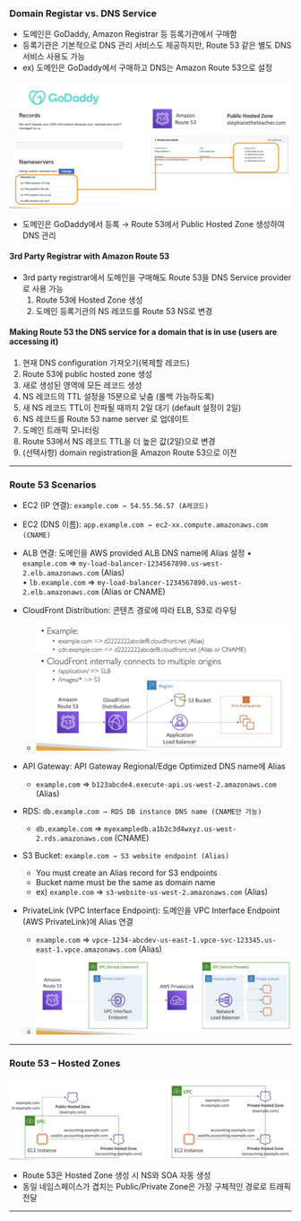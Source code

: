 
### Domain Registar vs. DNS Service

- 도메인은 GoDaddy, Amazon Registrar 등 등록기관에서 구매함
- 등록기관은 기본적으로 DNS 관리 서비스도 제공하지만, Route 53 같은 별도 DNS 서비스 사용도 가능
- ex) 도메인은 GoDaddy에서 구매하고 DNS는 Amazon Route 53으로 설정

![](images/Pasted%20image%2020250608195402.png)
- 도메인은 GoDaddy에서 등록 → Route 53에서 Public Hosted Zone 생성하여 DNS 관리

#### 3rd Party Registrar with Amazon Route 53

- 3rd party registrar에서 도메인을 구매해도 Route 53을 DNS Service provider로 사용 가능
    1. Route 53에 Hosted Zone 생성
    2. 도메인 등록기관의 NS 레코드를 Route 53 NS로 변경

#### Making Route 53 the DNS service for a domain that is in use (users are accessing it)

1. 현재 DNS configuration 가져오기(복제할 레코드)
2. Route 53에 public hosted zone 생성
3. 새로 생성된 영역에 모든 레코드 생성
4. NS 레코드의 TTL 설정을 15분으로 낮춤 (롤백 가능하도록)
5. 새 NS 레코드 TTL이 전파될 때까지 2일 대기 (default 설정이 2일)
6. NS 레코드를 Route 53 name server 로 업데이트 
7. 도메인 트래픽 모니터링
8. Route 53에서 NS 레코드 TTL을 더 높은 값(2일)으로 변경
9. (선택사항) domain registration을 Amazon Route 53으로 이전

---

### Route 53 Scenarios

- EC2 (IP 연결): `example.com → 54.55.56.57 (A레코드)`
  
- EC2 (DNS 이름): `app.example.com → ec2-xx.compute.amazonaws.com (CNAME)`
  
- ALB 연결: 도메인을 AWS provided ALB DNS name에 Alias 설정
	• `example.com` => `my-load-balancer-1234567890.us-west-2.elb.amazonaws.com` (Alias)  
	• `lb.example.com` => `my-load-balancer-1234567890.us-west-2.elb.amazonaws.com` (Alias or CNAME)
	
- CloudFront Distribution: 콘텐츠 경로에 따라 ELB, S3로 라우팅
	- ![](images/Pasted%20image%2020250608200621.png)
	  
- API Gateway: API Gateway Regional/Edge Optimized DNS name에 Alias
	- `example.com` => `b123abcde4.execute-api.us-west-2.amazonaws.com` (Alias)
    
- RDS: `db.example.com → RDS DB instance DNS name (CNAME만 가능)`
	- `db.example.com` => `myexampledb.a1b2c3d4wxyz.us-west-2.rds.amazonaws.com` (CNAME)
    
- S3 Bucket: `example.com → S3 website endpoint (Alias)`
	- You must create an Alias record for S3 endpoints 
	- Bucket name must be the same as domain name 
	- ex) `example.com` => `s3-website-us-west-2.amazonaws.com` (Alias)
    
- PrivateLink (VPC Interface Endpoint): 도메인을 VPC Interface Endpoint (AWS PrivateLink)에 Alias 연결
	- `example.com` => `vpce-1234-abcdev-us-east-1.vpce-svc-123345.us-east-1.vpce.amazonaws.com` (Alias)
	- ![](images/Pasted%20image%2020250608201355.png)

---
### Route 53 – Hosted Zones

![](images/Pasted%20image%2020250608201548.png)

- Route 53은 Hosted Zone 생성 시 NS와 SOA 자동 생성
- 동일 네임스페이스가 겹치는 Public/Private Zone은 가장 구체적인 경로로 트래픽 전달

---

